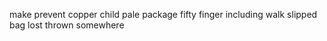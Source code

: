 make prevent copper child pale package fifty finger including walk slipped bag lost thrown somewhere
